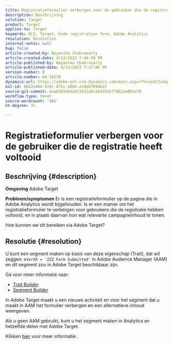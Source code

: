 ```yaml
---
title: Registratieformulier verbergen voor de gebruiker die de registratie heeft voltooid
description: Beschrijving
solution: Target
product: Target
applies-to: Target
keywords: KCS, Target, hide registration form, Adobe Analytics
resolution: Resolution
internal-notes: null
bug: false
article-created-by: Nayanika Chakravarty
article-created-date: 4/13/2023 7:44:59 PM
article-published-by: Nayanika Chakravarty
article-published-date: 4/13/2023 7:47:06 PM
version-number: 8
article-number: KA-16170
dynamics-url: https://adobe-ent.crm.dynamics.com/main.aspx?forceUCI=1&pagetype=entityrecord&etn=knowledgearticle&id=40db9ca7-33da-ed11-a7c7-6045bd0067ea
exl-id: 0022ed04-97dc-472c-a006-a19b6709db22
source-git-commit: aea6543dbead11611a5ca6425ebf7962ae891ef6
workflow-type: tm+mt
source-wordcount: '161'
ht-degree: 3%

---
```


# Registratieformulier verbergen voor de gebruiker die de registratie heeft voltooid

## Beschrijving {#description}

<b>Omgeving</b>
Adobe Target

<b>Probleem/symptomen</b>
Er is een registratieformulier op de pagina die in Adobe Analytics wordt bijgehouden. Is er een manier om het registratieformulier te verbergen voor gebruikers die de registratie hebben voltooid, en in plaats daarvan hun wat relevante campagneinhoud te tonen.

Hoe kunnen we dit bereiken via Adobe Target?


## Resolutie {#resolution}


U kunt een segment maken op basis van deze eigenschap (Trait), dat wil zeggen: `eVarXX = 'ZZZ Form Submitted'` in Adobe Audience Manager (AAM) en dit segment zou in Adobe Target beschikbaar zijn.

Ga voor meer informatie naar:

- [Trait Builder](https://experienceleague.adobe.com/docs/audience-manager/user-guide/features/traits/trait-builder/about-trait-builder.html?lang=en)
- [Segment Builder](https://experienceleague.adobe.com/docs/audience-manager/user-guide/features/segments/segment-builder.html?lang=en)


In Adobe Target maakt u een nieuwe activiteit en voor het segment dat u maakt in AAM het formulier verbergen en een alternatieve inhoud weergeven.

Als u geen AAM gebruikt, kunt u het segment maken in Analytics en hetzelfde delen met Adobe Target.

Klikken [hier](https://experienceleague.adobe.com/docs/analytics/components/segmentation/segmentation-workflow/seg-publish.html?lang=en) voor meer informatie .
